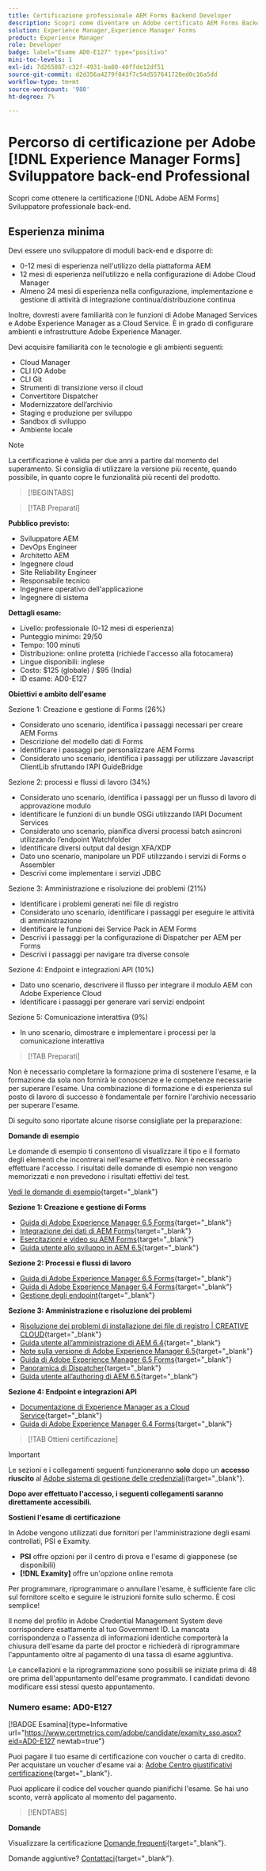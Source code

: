 ```yaml
---
title: Certificazione professionale AEM Forms Backend Developer
description: Scopri come diventare un Adobe certificato AEM Forms Backend Developer Professional.
solution: Experience Manager,Experience Manager Forms
product: Experience Manager
role: Developer
badge: label="Esame AD0-E127" type="positivo"
mini-toc-levels: 1
exl-id: 7d265887-c32f-4931-ba80-40ffde12df51
source-git-commit: d2d356a4279f843f7c54d557641728ed0c16a5dd
workflow-type: tm+mt
source-wordcount: '980'
ht-degree: 7%

---
```


# Percorso di certificazione per Adobe [!DNL Experience Manager Forms] Sviluppatore back-end Professional

Scopri come ottenere la certificazione [!DNL Adobe AEM Forms] Sviluppatore professionale back-end.

## Esperienza minima

Devi essere uno sviluppatore di moduli back-end e disporre di:

* 0-12 mesi di esperienza nell&#39;utilizzo della piattaforma AEM
* 12 mesi di esperienza nell’utilizzo e nella configurazione di Adobe Cloud Manager
* Almeno 24 mesi di esperienza nella configurazione, implementazione e gestione di attività di integrazione continua/distribuzione continua

Inoltre, dovresti avere familiarità con le funzioni di Adobe Managed Services e Adobe Experience Manager as a Cloud Service. È in grado di configurare ambienti e infrastrutture Adobe Experience Manager.

Devi acquisire familiarità con le tecnologie e gli ambienti seguenti:

* Cloud Manager
* CLI I/O Adobe
* CLI Git
* Strumenti di transizione verso il cloud
* Convertitore Dispatcher
* Modernizzatore dell’archivio
* Staging e produzione per sviluppo
* Sandbox di sviluppo
* Ambiente locale

>[!NOTE]
>
>La certificazione è valida per due anni a partire dal momento del superamento. Si consiglia di utilizzare la versione più recente, quando possibile, in quanto copre le funzionalità più recenti del prodotto.

>[!BEGINTABS]

>[!TAB Preparati]

**Pubblico previsto:**

* Sviluppatore AEM
* DevOps Engineer
* Architetto AEM
* Ingegnere cloud
* Site Reliability Engineer
* Responsabile tecnico
* Ingegnere operativo dell&#39;applicazione
* Ingegnere di sistema

**Dettagli esame:**

* Livello: professionale (0-12 mesi di esperienza)
* Punteggio minimo: 29/50
* Tempo: 100 minuti
* Distribuzione: online protetta (richiede l&#39;accesso alla fotocamera)
* Lingue disponibili: inglese
* Costo: $125 (globale) / $95 (India)
* ID esame: AD0-E127

**Obiettivi e ambito dell&#39;esame**

Sezione 1: Creazione e gestione di Forms (26%)

* Considerato uno scenario, identifica i passaggi necessari per creare AEM Forms
* Descrizione del modello dati di Forms
* Identificare i passaggi per personalizzare AEM Forms
* Considerato uno scenario, identifica i passaggi per utilizzare Javascript ClientLib sfruttando l’API GuideBridge

Sezione 2: processi e flussi di lavoro (34%)

* Considerato uno scenario, identifica i passaggi per un flusso di lavoro di approvazione modulo
* Identificare le funzioni di un bundle OSGi utilizzando l’API Document Services
* Considerato uno scenario, pianifica diversi processi batch asincroni utilizzando l’endpoint Watchfolder
* Identificare diversi output dal design XFA/XDP
* Dato uno scenario, manipolare un PDF utilizzando i servizi di Forms o Assembler
* Descrivi come implementare i servizi JDBC

Sezione 3: Amministrazione e risoluzione dei problemi (21%)

* Identificare i problemi generati nei file di registro
* Considerato uno scenario, identificare i passaggi per eseguire le attività di amministrazione
* Identificare le funzioni dei Service Pack in AEM Forms
* Descrivi i passaggi per la configurazione di Dispatcher per AEM per Forms
* Descrivi i passaggi per navigare tra diverse console

Sezione 4: Endpoint e integrazioni API (10%)

* Dato uno scenario, descrivere il flusso per integrare il modulo AEM con Adobe Experience Cloud
* Identificare i passaggi per generare vari servizi endpoint

Sezione 5: Comunicazione interattiva (9%)

* In uno scenario, dimostrare e implementare i processi per la comunicazione interattiva

>[!TAB Preparati]

Non è necessario completare la formazione prima di sostenere l&#39;esame, e la formazione da sola non fornirà le conoscenze e le competenze necessarie per superare l&#39;esame. Una combinazione di formazione e di esperienza sul posto di lavoro di successo è fondamentale per fornire l&#39;archivio necessario per superare l&#39;esame.

Di seguito sono riportate alcune risorse consigliate per la preparazione:

**Domande di esempio**

Le domande di esempio ti consentono di visualizzare il tipo e il formato degli elementi che incontrerai nell&#39;esame effettivo. Non è necessario effettuare l&#39;accesso. I risultati delle domande di esempio non vengono memorizzati e non prevedono i risultati effettivi del test.

[Vedi le domande di esempio](https://scorpion.caveon.com/launchpad/ad0-e127-adobe-experience-manager-backend-forms-developer-professional-copy-7s2acv){target="_blank"}

**Sezione 1: Creazione e gestione di Forms**

* [Guida di Adobe Experience Manager 6.5 Forms](https://experienceleague.adobe.com/docs/experience-manager-65/forms/home.html?lang=en){target="_blank"}
* [Integrazione dei dati di AEM Forms](https://experienceleague.adobe.com/docs/experience-manager-65/forms/form-data-model/data-integration.html?lang=en#data-integration-overview){target="_blank"}
* [Esercitazioni e video su AEM Forms](https://experienceleague.adobe.com/docs/experience-manager-learn/forms/overview.html?lang=it){target="_blank"}
* [Guida utente allo sviluppo in AEM 6.5](https://experienceleague.adobe.com/docs/experience-manager-65/developing/home.html?lang=en){target="_blank"}

**Sezione 2: Processi e flussi di lavoro**

* [Guida di Adobe Experience Manager 6.5 Forms](https://experienceleague.adobe.com/docs/experience-manager-65/forms/home.html?lang=en){target="_blank"}
* [Guida di Adobe Experience Manager 6.4 Forms](https://experienceleague.adobe.com/docs/experience-manager-64/forms/home.html?lang=en){target="_blank"}
* [Gestione degli endpoint](https://help.adobe.com/en_US/AEMForms/6.1/AdminHelp/WS92d06802c76abadb-5145d5d12905ce07e7-7ff6.2.html#WS92d06802c76abadb1c01fa7512905cdf2c9-7fd9.2){target="_blank"}

**Sezione 3: Amministrazione e risoluzione dei problemi**

* [Risoluzione dei problemi di installazione dei file di registro | CREATIVE CLOUD](https://helpx.adobe.com/creative-cloud/kb/troubleshoot-install-logs-cc.html){target="_blank"}
* [Guida utente all’amministrazione di AEM 6.4](https://experienceleague.adobe.com/docs/experience-manager-64/administering/home.html?lang=en){target="_blank"}
* [Note sulla versione di Adobe Experience Manager 6.5](https://experienceleague.adobe.com/docs/experience-manager-65/release-notes/home.html?lang=en){target="_blank"}
* [Guida di Adobe Experience Manager 6.5 Forms](https://experienceleague.adobe.com/docs/experience-manager-65/forms/home.html?lang=en){target="_blank"}
* [Panoramica di Dispatcher](https://experienceleague.adobe.com/docs/experience-manager-dispatcher/using/dispatcher.html?lang=it){target="_blank"}
* [Guida utente all’authoring di AEM 6.5](https://experienceleague.adobe.com/docs/experience-manager-65/authoring/home.html?lang=en){target="_blank"}

**Sezione 4: Endpoint e integrazioni API**

* [Documentazione di Experience Manager as a Cloud Service](https://experienceleague.adobe.com/docs/experience-manager-cloud-service/content/home.html?lang=it){target="_blank"}
* [Guida di Adobe Experience Manager 6.4 Forms](https://experienceleague.adobe.com/docs/experience-manager-64/forms/home.html?lang=en){target="_blank"}

>[!TAB Ottieni certificazione]

>[!IMPORTANT]
>
>Le sezioni e i collegamenti seguenti funzioneranno **solo**  dopo un **accesso riuscito** al [Adobe sistema di gestione delle credenziali](http://www.certmetrics.com/adobe){target="_blank"}.

**Dopo aver effettuato l&#39;accesso, i seguenti collegamenti saranno direttamente accessibili.**

**Sostieni l&#39;esame di certificazione**

In Adobe vengono utilizzati due fornitori per l&#39;amministrazione degli esami controllati, PSI e Examity.

* **PSI** offre opzioni per il centro di prova e l&#39;esame di giapponese (se disponibili)
* **[!DNL Examity]** offre un&#39;opzione online remota

Per programmare, riprogrammare o annullare l&#39;esame, è sufficiente fare clic sul fornitore scelto e seguire le istruzioni fornite sullo schermo. È così semplice!

Il nome del profilo in Adobe Credential Management System deve corrispondere esattamente al tuo Government ID. La mancata corrispondenza o l&#39;assenza di informazioni identiche comporterà la chiusura dell&#39;esame da parte del proctor e richiederà di riprogrammare l&#39;appuntamento oltre al pagamento di una tassa di esame aggiuntiva.

Le cancellazioni e la riprogrammazione sono possibili se iniziate prima di 48 ore prima dell&#39;appuntamento dell&#39;esame programmato. I candidati devono modificare essi stessi questo appuntamento.

### Numero esame: AD0-E127

[!BADGE Esamina]{type=Informative url="https://www.certmetrics.com/adobe/candidate/examity_sso.aspx?eid=AD0-E127 newtab=true"}

Puoi pagare il tuo esame di certificazione con voucher o carta di credito. Per acquistare un voucher d&#39;esame vai a: [Adobe Centro giustificativi certificazione](https://market.xvoucher.com/adobe/global){target="_blank"}.

Puoi applicare il codice del voucher quando pianifichi l&#39;esame. Se hai uno sconto, verrà applicato al momento del pagamento.

>[!ENDTABS]

**Domande**

Visualizzare la certificazione [Domande frequenti](https://experienceleague.adobe.com/docs/certification/certification/faq.html?lang=en){target="_blank"}.

Domande aggiuntive? [Contattaci](mailto:certif@adobe.com){target="_blank"}.

